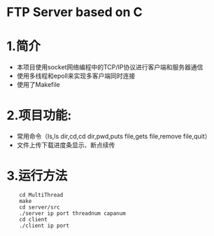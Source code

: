 FTP Server based on C
====

# 1.简介

* 本项目使用socket网络编程中的TCP/IP协议进行客户端和服务器通信
* 使用多线程和epoll来实现多客户端同时连接
* 使用了Makefile

# 2.项目功能:

* 常用命令（ls,ls dir,cd,cd dir,pwd,puts file,gets file,remove file,quit）
* 文件上传下载进度条显示、断点续传


# 3.运行方法

```
	cd MultiThread
	make
    cd server/src
	./server ip port threadnum capanum
    cd client
	./client ip port
```
